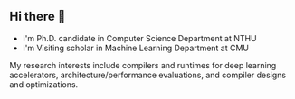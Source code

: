 ## Hi there 👋

- I'm Ph.D. candidate in Computer Science Department at NTHU
- I'm Visiting scholar in Machine Learning Department at CMU

My research interests include compilers and runtimes for deep learning accelerators, architecture/performance evaluations, and compiler designs and optimizations.

<!--
**mengshyu/mengshyu** is a ✨ _special_ ✨ repository because its `README.md` (this file) appears on your GitHub profile.

Here are some ideas to get you started:

- 🔭 I’m currently working on ...
- 🌱 I’m currently learning ...
- 👯 I’m looking to collaborate on ...
- 🤔 I’m looking for help with ...
- 💬 Ask me about ...
- 📫 How to reach me: ...
- 😄 Pronouns: ...
- ⚡ Fun fact: ...
-->
